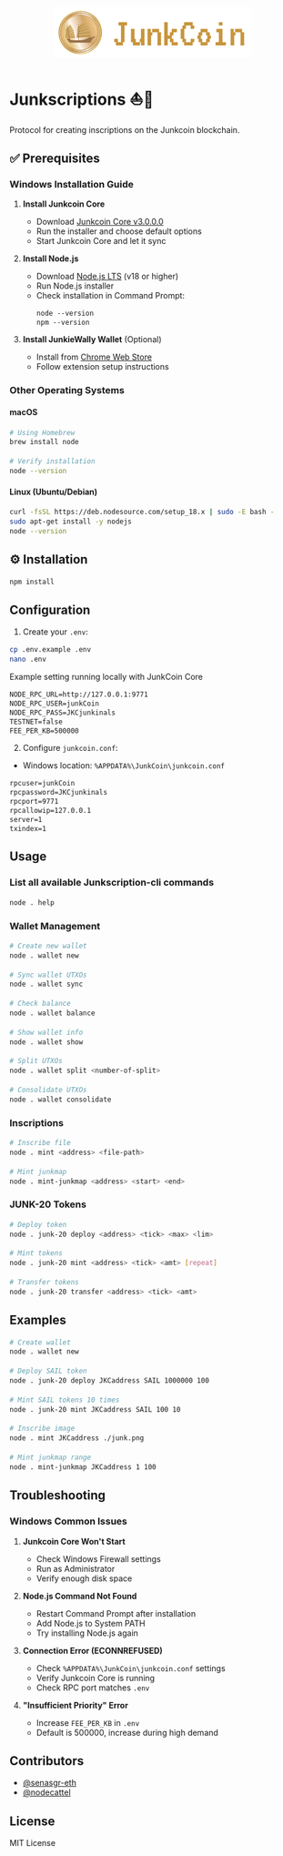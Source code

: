 <p align="center">
  <img src="https://github.com/Junkcoin-Foundation/junkcoin-docs/blob/main/assets/logos/logo-junkcoin-horizontal-2500px.png" alt="Junkcoin Logo" width="350"/>
</p>

# Junkscriptions ⛵️📜

Protocol for creating inscriptions on the Junkcoin blockchain.

## ✅ Prerequisites 
### Windows Installation Guide
1. **Install Junkcoin Core**
   - Download [Junkcoin Core v3.0.0.0](https://github.com/Junkcoin-Foundation/junkcoin-core/releases/tag/v3.0.0.0)
   - Run the installer and choose default options
   - Start Junkcoin Core and let it sync

2. **Install Node.js**
   - Download [Node.js LTS](https://nodejs.org/) (v18 or higher)
   - Run Node.js installer
   - Check installation in Command Prompt:
     ```
     node --version
     npm --version
     ```

3. **Install JunkieWally Wallet** (Optional)
   - Install from [Chrome Web Store](https://chromewebstore.google.com/detail/junkiewally-junkcoin-wall/mfcbemlgbahilepdpegjfojgkgdpanlc)
   - Follow extension setup instructions

### Other Operating Systems
#### macOS
```bash
# Using Homebrew
brew install node

# Verify installation
node --version
```

#### Linux (Ubuntu/Debian)
```bash
curl -fsSL https://deb.nodesource.com/setup_18.x | sudo -E bash -
sudo apt-get install -y nodejs
node --version
```

## ⚙️ Installation

```bash
npm install
```

## Configuration

1. Create your `.env`:

```bash
cp .env.example .env
nano .env
```
Example setting running locally with JunkCoin Core

```plaintext
NODE_RPC_URL=http://127.0.0.1:9771
NODE_RPC_USER=junkCoin
NODE_RPC_PASS=JKCjunkinals
TESTNET=false
FEE_PER_KB=500000
```

2. Configure `junkcoin.conf`:
- Windows location: `%APPDATA%\JunkCoin\junkcoin.conf`
```plaintext
rpcuser=junkCoin
rpcpassword=JKCjunkinals
rpcport=9771
rpcallowip=127.0.0.1
server=1
txindex=1
```

## Usage

### List all available Junkscription-cli commands
```bash
node . help
```

### Wallet Management
```bash
# Create new wallet
node . wallet new

# Sync wallet UTXOs
node . wallet sync

# Check balance
node . wallet balance

# Show wallet info
node . wallet show

# Split UTXOs
node . wallet split <number-of-split>

# Consolidate UTXOs
node . wallet consolidate
```

### Inscriptions
```bash
# Inscribe file
node . mint <address> <file-path>

# Mint junkmap
node . mint-junkmap <address> <start> <end>
```

### JUNK-20 Tokens
```bash
# Deploy token
node . junk-20 deploy <address> <tick> <max> <lim>

# Mint tokens
node . junk-20 mint <address> <tick> <amt> [repeat]

# Transfer tokens
node . junk-20 transfer <address> <tick> <amt>
```

## Examples
```bash
# Create wallet
node . wallet new

# Deploy SAIL token
node . junk-20 deploy JKCaddress SAIL 1000000 100

# Mint SAIL tokens 10 times
node . junk-20 mint JKCaddress SAIL 100 10

# Inscribe image
node . mint JKCaddress ./junk.png

# Mint junkmap range
node . mint-junkmap JKCaddress 1 100
```

## Troubleshooting

### Windows Common Issues
1. **Junkcoin Core Won't Start**
   - Check Windows Firewall settings
   - Run as Administrator
   - Verify enough disk space

2. **Node.js Command Not Found**
   - Restart Command Prompt after installation
   - Add Node.js to System PATH
   - Try installing Node.js again

3. **Connection Error (ECONNREFUSED)**
   - Check `%APPDATA%\JunkCoin\junkcoin.conf` settings
   - Verify Junkcoin Core is running
   - Check RPC port matches `.env`

4. **"Insufficient Priority" Error**
   - Increase `FEE_PER_KB` in `.env`
   - Default is 500000, increase during high demand

## Contributors

- [@senasgr-eth](https://github.com/senasgr-eth)
- [@nodecattel](https://github.com/nodecattel)

## License

MIT License
